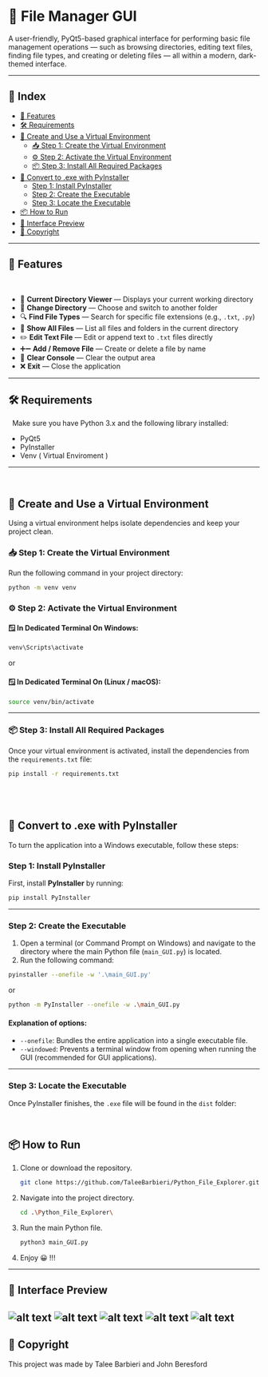 # 📁 File Manager GUI

A user-friendly, PyQt5-based graphical interface for performing basic file management operations — such as browsing directories, editing text files, finding file types, and creating or deleting files — all within a modern, dark-themed interface.

---

## 📑 Index

- [🚀 Features](#-features)
- [🛠️ Requirements](#️-requirements)
- [🧪 Create and Use a Virtual Environment](#-create-and-use-a-virtual-environment)
  - [📥 Step 1: Create the Virtual Environment](#-step-1-create-the-virtual-environment)
  - [⚙️ Step 2: Activate the Virtual Environment](#-step-2-activate-the-virtual-environment)
  - [📦 Step 3: Install All Required Packages](#-step-3-install-all-required-packages)
- [🔧 Convert to .exe with PyInstaller](#-convert-to-exe-with-pyinstaller)
  - [Step 1: Install PyInstaller](#step-1-install-pyinstaller)
  - [Step 2: Create the Executable](#step-2-create-the-executable)
  - [Step 3: Locate the Executable](#step-3-locate-the-executable)
- [📦 How to Run](#-how-to-run)
- [📸 Interface Preview](#-interface-preview)
- [📄 Copyright](#-copyright)

---

## 🚀 Features
&nbsp;
- 📍 **Current Directory Viewer** — Displays your current working directory
- 📁 **Change Directory** — Choose and switch to another folder
- 🔍 **Find File Types** — Search for specific file extensions (e.g., `.txt`, `.py`)
- 📄 **Show All Files** — List all files and folders in the current directory
- ✏️ **Edit Text File** — Edit or append text to `.txt` files directly
- ➕➖ **Add / Remove File** — Create or delete a file by name
- 🧹 **Clear Console** — Clear the output area
- ❌ **Exit** — Close the application

---

## 🛠️ Requirements

&nbsp;
Make sure you have Python 3.x and the following library installed:

- PyQt5
- PyInstaller
- Venv ( Virtual Enviroment )

---
&nbsp;
&nbsp;
## 🧪 Create and Use a Virtual Environment

Using a virtual environment helps isolate dependencies and keep your project clean.

### 📥 Step 1: Create the Virtual Environment

Run the following command in your project directory:

```bash
python -m venv venv
```
### ⚙️ Step 2: Activate the Virtual Environment

#### 🪟 In Dedicated Terminal On Windows:

```bash
venv\Scripts\activate
```
or

#### 🪟 In Dedicated Terminal On (Linux / macOS):

```bash
source venv/bin/activate
```
---


### 📦 Step 3: Install All Required Packages

Once your virtual environment is activated, install the dependencies from the `requirements.txt` file:

```bash
pip install -r requirements.txt
```
&nbsp;
&nbsp;
---
## 🔧 Convert to .exe with PyInstaller

To turn the application into a Windows executable, follow these steps:

### Step 1: Install PyInstaller

First, install **PyInstaller** by running:

``` bash
pip install PyInstaller
```

---


### Step 2: Create the Executable

1. Open a terminal (or Command Prompt on Windows) and navigate to the directory where the main Python file (`main_GUI.py`) is located.
2. Run the following command:

``` bash
pyinstaller --onefile -w '.\main_GUI.py'
```
or 

``` bash
python -m PyInstaller --onefile -w .\main_GUI.py
```



#### Explanation of options:
- `--onefile`: Bundles the entire application into a single executable file.
- `--windowed`: Prevents a terminal window from opening when running the GUI (recommended for GUI applications).

---
### Step 3: Locate the Executable

Once PyInstaller finishes, the `.exe` file will be found in the `dist` folder:


&nbsp;
&nbsp;

## 📦 How to Run

1. Clone or download the repository.

    ```bash
    git clone https://github.com/TaleeBarbieri/Python_File_Explorer.git
    ```

2. Navigate into the project directory.
    ```bash
    cd .\Python_File_Explorer\
    ```
3. Run the main Python file.
    ```bash
    python3 main_GUI.py
    ```
4. Enjoy 😀 !!!
---


## 📸 Interface Preview  

![alt text](<media/Screenshot 2025-05-13 105352.png>) ![alt text](<media/Screenshot 2025-05-13 105437.png>) ![alt text](<media/Screenshot 2025-05-13 105457.png>) ![alt text](<media/Screenshot 2025-05-13 105519.png>) ![alt text](<media/Screenshot 2025-05-13 105539.png>)
---

## 📄 Copyright

This project was made by Talee Barbieri and John Beresford 